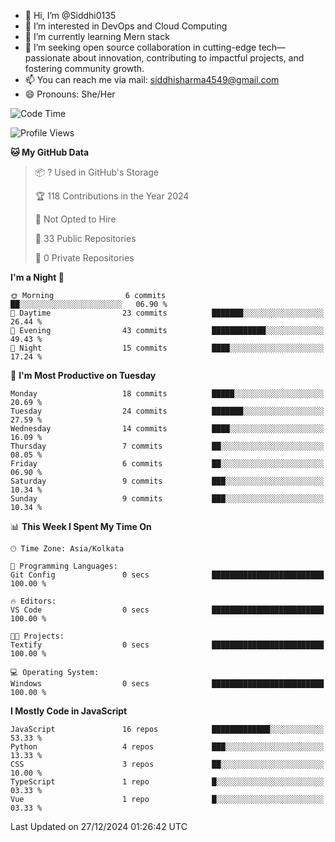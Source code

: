 - 👋 Hi, I’m @Siddhi0135
- 👀 I’m interested in DevOps and Cloud Computing
- 🌱 I’m currently learning Mern stack
- 💞️ I’m seeking open source collaboration in cutting-edge
     tech—passionate about innovation, contributing to impactful projects,
     and fostering community growth.
- 📫 You can reach me via mail: siddhisharma4549@gmail.com
- 😄 Pronouns: She/Her


<!--START_SECTION:waka-->
![Code Time](http://img.shields.io/badge/Code%20Time-24%20hrs%2041%20mins-blue)

![Profile Views](http://img.shields.io/badge/Profile%20Views-0-blue)

**🐱 My GitHub Data** 

> 📦 ? Used in GitHub's Storage 
 > 
> 🏆 118 Contributions in the Year 2024
 > 
> 🚫 Not Opted to Hire
 > 
> 📜 33 Public Repositories 
 > 
> 🔑 0 Private Repositories 
 > 
**I'm a Night 🦉** 

```text
🌞 Morning                6 commits           ██░░░░░░░░░░░░░░░░░░░░░░░   06.90 % 
🌆 Daytime                23 commits          ███████░░░░░░░░░░░░░░░░░░   26.44 % 
🌃 Evening                43 commits          ████████████░░░░░░░░░░░░░   49.43 % 
🌙 Night                  15 commits          ████░░░░░░░░░░░░░░░░░░░░░   17.24 % 
```
📅 **I'm Most Productive on Tuesday** 

```text
Monday                   18 commits          █████░░░░░░░░░░░░░░░░░░░░   20.69 % 
Tuesday                  24 commits          ███████░░░░░░░░░░░░░░░░░░   27.59 % 
Wednesday                14 commits          ████░░░░░░░░░░░░░░░░░░░░░   16.09 % 
Thursday                 7 commits           ██░░░░░░░░░░░░░░░░░░░░░░░   08.05 % 
Friday                   6 commits           ██░░░░░░░░░░░░░░░░░░░░░░░   06.90 % 
Saturday                 9 commits           ███░░░░░░░░░░░░░░░░░░░░░░   10.34 % 
Sunday                   9 commits           ███░░░░░░░░░░░░░░░░░░░░░░   10.34 % 
```


📊 **This Week I Spent My Time On** 

```text
🕑︎ Time Zone: Asia/Kolkata

💬 Programming Languages: 
Git Config               0 secs              █████████████████████████   100.00 % 

🔥 Editors: 
VS Code                  0 secs              █████████████████████████   100.00 % 

🐱‍💻 Projects: 
Textify                  0 secs              █████████████████████████   100.00 % 

💻 Operating System: 
Windows                  0 secs              █████████████████████████   100.00 % 
```

**I Mostly Code in JavaScript** 

```text
JavaScript               16 repos            █████████████░░░░░░░░░░░░   53.33 % 
Python                   4 repos             ███░░░░░░░░░░░░░░░░░░░░░░   13.33 % 
CSS                      3 repos             ██░░░░░░░░░░░░░░░░░░░░░░░   10.00 % 
TypeScript               1 repo              █░░░░░░░░░░░░░░░░░░░░░░░░   03.33 % 
Vue                      1 repo              █░░░░░░░░░░░░░░░░░░░░░░░░   03.33 % 
```




 Last Updated on 27/12/2024 01:26:42 UTC
<!--END_SECTION:waka-->

<!---
Siddhi0135/Siddhi0135 is a ✨ special ✨ repository because its `README.md` (this file) appears on your GitHub profile.
You can click the Preview link to take a look at your changes.
--->

